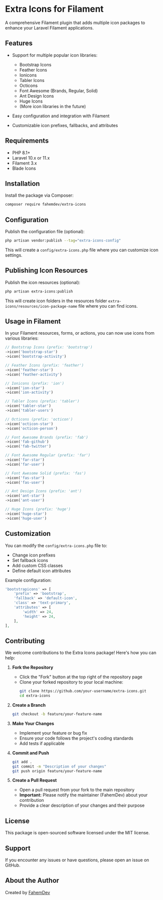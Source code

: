 # Extra Icons for Filament

A comprehensive Filament plugin that adds multiple icon packages to enhance your Laravel Filament applications.

## Features

- Support for multiple popular icon libraries:

  - Bootstrap Icons
  - Feather Icons
  - Ionicons
  - Tabler Icons
  - Octicons
  - Font Awesome (Brands, Regular, Solid)
  - Ant Design Icons
  - Huge Icons
  - (More icon libraries in the future)

- Easy configuration and integration with Filament
- Customizable icon prefixes, fallbacks, and attributes

## Requirements

- PHP 8.1+
- Laravel 10.x or 11.x
- Filament 3.x
- Blade Icons

## Installation

Install the package via Composer:

```bash
composer require fahemdev/extra-icons
```

## Configuration

Publish the configuration file (optional):

```bash
php artisan vendor:publish --tag="extra-icons-config"
```

This will create a `config/extra-icons.php` file where you can customize icon settings.

## Publishing Icon Resources

Publish the icon resources (optional):

```bash
php artisan extra-icons:publish
```

This will create icon folders in the resources folder `extra-icons/resources/icon-package-name` file where you can find icons.

## Usage in Filament

In your Filament resources, forms, or actions, you can now use icons from various libraries:

```php
// Bootstrap Icons (prefix: 'bootstrap')
->icon('bootstrap-star')
->icon('bootstrap-activity')

// Feather Icons (prefix: 'feather')
->icon('feather-star')
->icon('feather-activity')

// Ionicons (prefix: 'ion')
->icon('ion-star')
->icon('ion-activity')

// Tabler Icons (prefix: 'tabler')
->icon('tabler-star')
->icon('tabler-users')

// Octicons (prefix: 'octicon')
->icon('octicon-star')
->icon('octicon-person')

// Font Awesome Brands (prefix: 'fab')
->icon('fab-github')
->icon('fab-twitter')

// Font Awesome Regular (prefix: 'far')
->icon('far-star')
->icon('far-user')

// Font Awesome Solid (prefix: 'fas')
->icon('fas-star')
->icon('fas-user')

// Ant Design Icons (prefix: 'ant')
->icon('ant-star')
->icon('ant-user')

// Huge Icons (prefix: 'huge')
->icon('huge-star')
->icon('huge-user')
```

## Customization

You can modify the `config/extra-icons.php` file to:

- Change icon prefixes
- Set fallback icons
- Add custom CSS classes
- Define default icon attributes

Example configuration:

```php
'bootstrapicons' => [
    'prefix' => 'bootstrap',
    'fallback' => 'default-icon',
    'class' => 'text-primary',
    'attributes' => [
        'width' => 24,
        'height' => 24,
    ],
],
```

## Contributing

We welcome contributions to the Extra Icons package! Here's how you can help:

1. **Fork the Repository**

   - Click the "Fork" button at the top right of the repository page
   - Clone your forked repository to your local machine:
     ```bash
     git clone https://github.com/your-username/extra-icons.git
     cd extra-icons
     ```

2. **Create a Branch**

   ```bash
   git checkout -b feature/your-feature-name
   ```

3. **Make Your Changes**

   - Implement your feature or bug fix
   - Ensure your code follows the project's coding standards
   - Add tests if applicable

4. **Commit and Push**

   ```bash
   git add .
   git commit -m "Description of your changes"
   git push origin feature/your-feature-name
   ```

5. **Create a Pull Request**
   - Open a pull request from your fork to the main repository
   - **Important:** Please notify the maintainer (FahemDev) about your contribution
   - Provide a clear description of your changes and their purpose

## License

This package is open-sourced software licensed under the MIT license.

## Support

If you encounter any issues or have questions, please open an issue on GitHub.

## About the Author

Created by [FahemDev](https://fahemdev.com)
